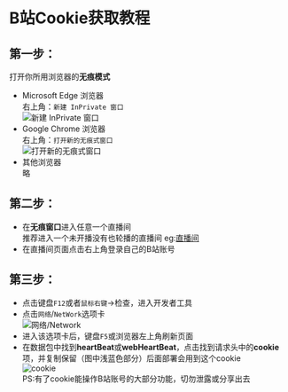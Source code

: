 # B站Cookie获取教程  
## 第一步：
打开你所用浏览器的**无痕模式**
- Microsoft Edge 浏览器  
右上角：`新建 InPrivate 窗口`  
![新建 InPrivate 窗口](http://i0.hdslb.com/bfs/album/dc2f069dd147ac2ade026a2be28294a69aebcd38.png)  
- Google Chrome 浏览器  
右上角：`打开新的无痕式窗口`  
![打开新的无痕式窗口](http://i0.hdslb.com/bfs/album/1e83b939af5d7ef4c08d11060e66bb5c1cf1bd27.png)  
- 其他浏览器  
略  
## 第二步：  
- 在**无痕窗口**进入任意一个直播间  
推荐进入一个未开播没有也轮播的直播间 eg:[直播间](https://live.bilibili.com/22632157)  
- 在直播间页面点击右上角登录自己的B站账号  
## 第三步：  
- 点击键盘`F12`或者`鼠标右键`->检查，进入开发者工具  
- 点击`网络`/`NetWork`选项卡  
![网络/Network](http://i0.hdslb.com/bfs/album/4717448339d26a412ba23215d3ce674c549adf4f.png)  
- 进入该选项卡后，键盘`F5`或浏览器左上角刷新页面  
- 在数据包中找到**heartBeat**或**webHeartBeat**，点击找到请求头中的**cookie**项，并复制保留（图中浅蓝色部分）后面部署会用到这个cookie  
![cookie](http://i0.hdslb.com/bfs/album/01c052ec17757a34f6a256f03523efa89c3e4d56.jpg)  
PS:有了cookie能操作B站账号的大部分功能，切勿泄露或分享出去
